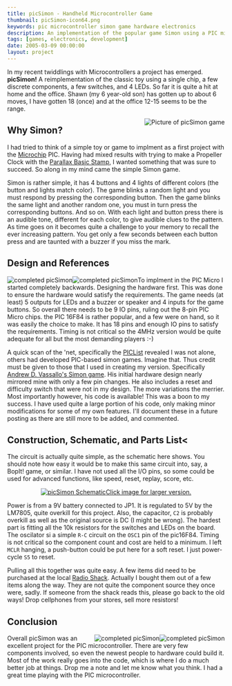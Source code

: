 ```yaml
---
title: picSimon - Handheld Microcontroller Game
thumbnail: picSimon-icon64.png
keywords: pic microcontroller simon game hardware electronics
description: An implementation of the popular game Simon using a PIC microcontroller. This was one of my first and best microcontroller projects.
tags: [games, electronics, development]
date: 2005-03-09 00:00:00
layout: project
---
```

In my recent twiddlings with Microcontrollers a project has emerged. <b>picSimon!</b> A reimplementation of the classic toy using a single chip, a few discrete components, a few switches, and 4 LEDs. So far it is quite a hit at home and the office. Shawn (my 6 year-old son) has gotten up to about 6 moves, I have gotten 18 (once) and at the office 12-15 seems to be the range.

<img alt="Picture of picSimon game" src="{{site.baseurl}}/assets/picSimon-1.jpg" style="float: right;" />

## Why Simon?

I had tried to think of a simple toy or game to implment as a first project with the <a href="http://microchip.com">Microchip</a> PIC. Having had mixed results with trying to make a Propeller Clock with the <a href="http://parallax.com">Parallax Basic Stamp</a>, I wanted something that was sure to succeed. So along in my mind came the simple Simon game.

Simon is rather simple, it has 4 buttons and 4 lights of different colors (the button and lights match color). The game blinks a random light and you must respond by pressing the corresponding button. Then the game blinks the same light and another random one, you must in turn press the corresponding buttons. And so on. With each light and button press there is an audible tone, different for each color, to give audible clues to the pattern. As time goes on it becomes quite a challenge to your memory to recall the ever increasing pattern. You get only a few seconds between each button press and are taunted with a buzzer if you miss the mark.

## Design and References
<img alt="completed picSimon" style="float: left;" src="{{site.baseurl}}/assets/picSimon-5.jpg" /><img alt="completed picSimon" style="float: left;" src="{{site.baseurl}}/assets/picSimon-4.jpg" />To implment in the PIC Micro I started completely backwards. Designing the hardware first. This was done to ensure the hardware would satisfy the requirements. The game needs (at least) 5 outputs for LEDs and a buzzer or speaker and 4 inputs for the game buttons. So overall there needs to be 9 IO pins, ruling out the 8-pin PIC Micro chips. the PIC 16F84 is rather popular, and a few were on hand, so it was easily the choice to make. It has 18 pins and enough IO pins to satisfy the requirements. Timing is not critical so the 4MHz version would be quite adequate for all but the most demanding players :-)

A quick scan of the 'net, specifically the <a href="http://www.piclist.org">PICList</a> revealed I was not alone, others had developed PIC-based simon games. Imagine that. Thus credit must be given to those that I used in creating my version. Specifically <a href="http://www.piclist.com/techref/piclist/simon/index.htm">Andrew D. Vassallo's Simon game</a>. His initial hardware design nearly mirrored mine with only a few pin changes. He also includes a reset and difficulty switch that were not in my design. The more variations the merrier. Most importantly however, his code is available! This was a boon to my success. I have used quite a large portion of his code, only making minor modifications for some of my own features. I'll document these in a future posting as there are still more to be added, and commented.

## Construction, Schematic, and Parts List<
The circuit is actually quite simple, as the schematic here shows. You should note how easy it would be to make this same circuit into, say, a BopIt! game, or similar. I have not used all the I/O pins, so some could be used for advanced functions, like speed, reset, replay, score, etc.

<p style="text-align: center;"><a href="{{site.baseurl}}/assets/picSimon-schematic847x783.png"><img alt="picSimon Schematic" src="{{site.baseurl}}/assets/picSimon-schematic489x456.png" />Click image for larger version.</a></p>

Power is from a 9V battery connected to <span class="code">JP1</span>. It is regulated to 5V by the LM7805, quite overkill for this project. Also, the capacitor, <code>C2</code> is probably overkill as well as the original source is DC (I might be wrong). The hardest part is fitting all the 10k resistors for the switches and LEDs on the board. The oscilator si a simple <code>R-C</code> circuit on the <code>OSC1</code> pin of the pic16F84. Timing is not critical so the component count and cost are held to a minimum. I left <code>MCLR</code> hanging, a push-button could be put here for a soft reset. I just power-cycle <code>S5</code> to reset.

Pulling all this together was quite easy. A few items did need to be purchased at the local <a href="http://radioshack.com">Radio Shack</a>. Actually I bought them out of a few items along the way. They are not quite the component source they once were, sadly. If someone from the shack reads this, please go back to the old ways! Drop cellphones from your stores, sell more resistors!

## Conclusion
<img alt="completed picSimon" style="float: right;" src="{{site.baseurl}}/assets/picSimon-3.jpg" /><img alt="completed picSimon" style="float: right;" src="{{site.baseurl}}/assets/picSimon-2.jpg" />Overall picSimon was an excellent project for the PIC microcontroller. There are very few components involved, so even the newest people to hardware could build it. Most of the work really goes into the code, which is where I do a much better job at things. Drop me a note and let me know what you think. I had a great time playing with the PIC microcontroller.
